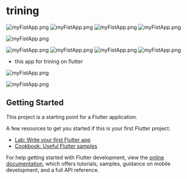 # trining


![myFistApp.png](assets/img/BOTTONbar.png)
![myFistApp.png](assets/img/navagation.png)
![myFistApp.png](assets/img/dynamicListViow.png)
![myFistApp.png](assets/img/listviow.png)

![myFistApp.png](assets/img/clomeandrow.png)


![myFistApp.png](assets/img/signin.png)
![myFistApp.png](assets/img/HOME.png)
![myFistApp.png](assets/img/enasTegrame.png)
![myFistApp.png](assets/img/stak.png)



- this app for trining on flutter

![myFistApp.png](assets/img/dash.png)

![myFistApp.png](assets/img/button.png)

## Getting Started

This project is a starting point for a Flutter application.

A few resources to get you started if this is your first Flutter project:

- [Lab: Write your first Flutter app](https://docs.flutter.dev/get-started/codelab)
- [Cookbook: Useful Flutter samples](https://docs.flutter.dev/cookbook)

For help getting started with Flutter development, view the
[online documentation](https://docs.flutter.dev/), which offers tutorials,
samples, guidance on mobile development, and a full API reference.
